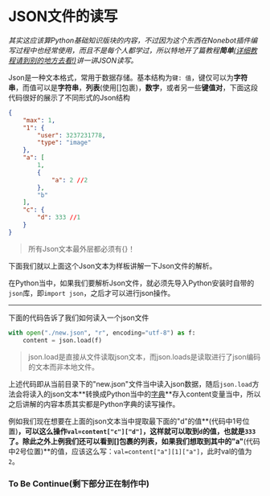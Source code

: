# JSON文件的读写

*其实这应该算Python基础知识版块的内容，不过因为这个东西在Nonebot插件编写过程中也经常使用，而且不是每个人都学过，所以特地开了篇教程**简单**<u>(详细教程请到别的地方去看!)</u>讲一讲JSON读写。*

Json是一种文本格式，常用于数据存储。基本结构为`键: 值`，键仅可以为**字符串**，而值可以是**字符串**，**列表**(使用[]包裹)，**数字**，或者另一些**键值对**，下面这段代码很好的展示了不同形式的Json结构

```json
{
    "max": 1,
    "1": {
        "user": 3237231778,
        "type": "image"
    },
    "a": [
        1,
        {
            "a": 2 //2
        },
        "b"
    ],
    "c": {
        "d": 333 //1
    }
}
```

> 所有Json文本最外层都必须有{}！

下面我们就以上面这个Json文本为样板讲解一下Json文件的解析。

在Python当中，如果我们要解析Json文件，就必须先导入Python安装时自带的`json`库，即`import json`，之后才可以进行json操作。

------

下面的代码告诉了我们如何读入一个json文件

```python
with open("./new.json", "r", encoding="utf-8") as f:
    content = json.load(f)
```

> json.load是直接从文件读取json文本，而json.loads是读取进行了json编码的文本而非本地文件。

上述代码即从当前目录下的"new.json"文件当中读入json数据，随后`json.load`方法会将读入的json文本**转换成Python当中的[字典](https://www.w3school.com.cn/python/python_dictionaries.asp)**存入content变量当中，所以之后讲解的内容本质其实都是Python字典的读写操作。

例如我们现在想要在上面的json文本当中提取最下面的"d"的值**(代码中1号位置)**，可以这么操作`val=content["c"]["d"]`，这样就可以取到`d`的值，也就是`333`了。除此之外上例我们还可以看到[]包裹的列表，如果我们想取到其中的"a"**(代码中2号位置)**的值，应该这么写：`val=content["a"][1]["a"]`，此时val的值为`2`。



### To Be Continue(剩下部分正在制作中)